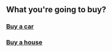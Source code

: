 ## What you're going to buy?
  
### [Buy a car](scenario/car-option.md)  
### [Buy a house](scenario/house-option.md)  